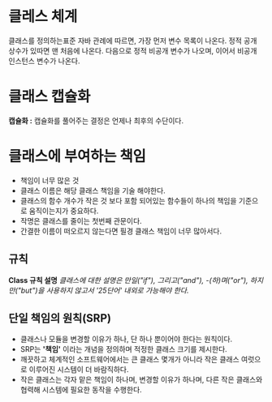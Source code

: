 # 클레스 체계

클래스를 정의하는표준 자바 관례에 따르면, 가장 먼저 변수 목록이 나온다. 
정적 공개 상수가 있따면 맨 처음에 나온다. 다음으로 정적 비공개 변수가 나오며, 이어서 비공개 인스턴스 변수가 나온다.

# 클래스 캡슐화
**캡슐화 :** 캡슐화를 풀어주는 결정은 언제나 최후의 수단이다.

# 클래스에 부여하는 책임
- 책임이 너무 많은 것
- 클래스 이름은 해당 클래스 책임을 기술 해야한다.
- 클래스의 함수 개수가 작은 것 보다 포함 되어있는 함수들이 하나의 책임을 기준으로 움직이는지가 중요하다.
- 작명은 클래스를 줄이는 첫번째 관문이다.
- 간결한 이름이 떠오르지 않는다면 필경 클래스 책임이 너무 많아서다.

## 규칙
**Class 규칙 설명**
*클래스에 대한 설명은 만일("if"), 그리고("and"), -(하)며("or"), 하지만("but")을 사용하지 않고서 '25단어' 내외로 가능해야 한다.*

## 단일 책임의 원칙(SRP)
- 클래스나 모듈을 변경할 이유가 하나, 단 하나 뿐이어야 한다는 원칙이다.
- SRP는 **'책임'** 이라는 개념을 정의하며 적정한 클래스 크기를 제시한다.
- 깨끗하고 체계적인 소프트웨어에서는 큰 클래스 몇개가 아니라 작은 클래스 여럿으로 이루어진 시스템이 더 바람직하다.
- 작은 클래스는 각자 맡은 책임이 하나며, 변경할 이유가 하나며, 다른 작은 클래스와 협력해 시스템에 필요한 동작을 수행한다.
